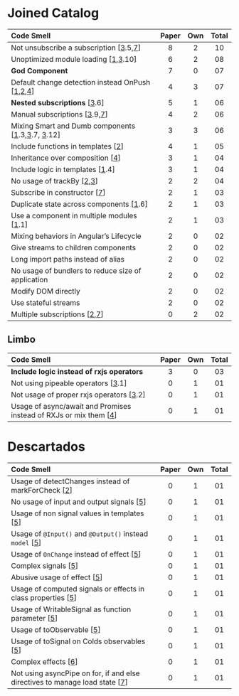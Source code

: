 # Joined Catalog
|Code Smell| Paper|Own|Total|
|:--|:--:|:--:|:--:|
|Not unsubscribe a subscription [[3].5,[7]]                                                  |8|2|10|
|Unoptimized module loading [[1],[3].10]                                                     |6|2|08|
|**God Component**                                                                           |7|0|07|
|Default change detection instead OnPush [[1],[2],[4]]                                       |4|3|07|
|**Nested subscriptions** [[3].6]                                                                |5|1|06|
|Manual subscriptions [[3].9,[7]]                                                            |4|2|06|
|Mixing Smart and Dumb components [[1].3,[3].7, [3].12]                                      |3|3|06|
|Include functions in templates [[2]]                                                        |4|1|05|
|Inheritance over composition [[4]]                                                          |3|1|04|
|Include logic in templates [[1].4]                                                          |3|1|04|
|No usage of trackBy [[2],[3]]                                                               |2|2|04|
|Subscribe in constructor [[7]]                                                              |2|1|03|
|Duplicate state across components [[1].6]                                                   |2|1|03|
|Use a component in multiple modules [[1].1]                                                 |2|1|03|
|Mixing behaviors in Angular’s Lifecycle                                                     |2|0|02|
|Give streams to children components                                                         |2|0|02|
|Long import paths instead of alias                                                          |2|0|02|
|No usage of bundlers to reduce size of application                                          |2|0|02|
|Modify DOM directly                                                                         |2|0|02|
|Use stateful streams                                                                        |2|0|02|
|Multiple subscriptions [[2],[7]]                                                            |0|2|02|

## Limbo
|Code Smell| Paper|Own|Total|
|:--|:--:|:--:|:--:|
|**Include logic instead of rxjs operators**                                                 |3|0|03|
|Not using pipeable operators [[3].1]                                                        |0|1|01|
|Not usage of proper rxjs operators [[3].2]                                                  |0|1|01|
|Usage of async/await and Promises instead of RXJs or mix them [[4]]                         |0|1|01|

# Descartados


|Code Smell| Paper|Own|Total|
|:--|:--:|:--:|:--:|
|Usage of detectChanges instead of markForCheck [[2]]                                        |0|1|01|
|No usage of input and output signals [[5]]                                                  |0|1|01|
|Usage of non signal values in templates [[5]]                                               |0|1|01|
|Usage of `@Input()` and `@Output()` instead `model` [[5]]                                   |0|1|01|
|Usage of `OnChange` instead of effect [[5]]                                                 |0|1|01|
|Complex signals [[5]]                                                                       |0|1|01|
|Abusive usage of effect [[5]]                                                               |0|1|01|
|Usage of computed signals or effects in class properties [[5]]                              |0|1|01|
|Usage of WritableSignal as function parameter [[5]]                                         |0|1|01|
|Usage of toObservable [[5]]                                                                 |0|1|01|
|Usage of toSignal on Colds observables [[5]]                                                |0|1|01|
|Complex effects [[6]]                                                                       |0|1|01|
|Not using asyncPipe on for, if and else directives to manage load state [[7]]               |0|1|01|

[1]:https://roshancloudarchitect.me/identifying-and-eliminating-code-smells-in-angular-micro-frontends-advanced-techniques-for-6f07a781f93d
[2]:https://medium.com/@robert.maiersilldorff/code-smells-in-angular-deep-dive-part-i-d63dd5f5215e
[3]:https://zydesoft.com/must-know-clean-code-principles-in-angular/
[4]:https://dev.to/vixero/common-mistakes-that-backend-programmers-make-in-angular-434d
[5]:https://developapa.com/signals/
[6]:https://davidboothe.com/2024/08/getting-started-with-angular-signals-a-comprehensive-guide/
[7]:https://blog.eyas.sh/2018/12/use-asyncpipe-when-possible/